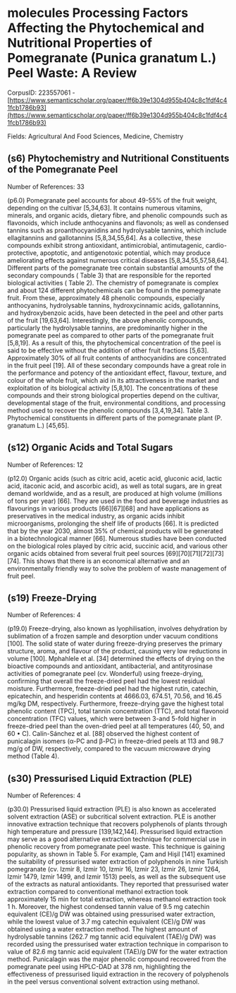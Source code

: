# molecules Processing Factors Affecting the Phytochemical and Nutritional Properties of Pomegranate (Punica granatum L.) Peel Waste: A Review

CorpusID: 223557061 - [https://www.semanticscholar.org/paper/ff6b39e1304d955b404c8c1fdf4c41fcb1786b93](https://www.semanticscholar.org/paper/ff6b39e1304d955b404c8c1fdf4c41fcb1786b93)

Fields: Agricultural And Food Sciences, Medicine, Chemistry

## (s6) Phytochemistry and Nutritional Constituents of the Pomegranate Peel
Number of References: 33

(p6.0) Pomegranate peel accounts for about 49-55% of the fruit weight, depending on the cultivar [5,34,63]. It contains numerous vitamins, minerals, and organic acids, dietary fibre, and phenolic compounds such as flavonoids, which include anthocyanins and flavonols; as well as condensed tannins such as proanthocyanidins and hydrolysable tannins, which include ellagitannins and gallotannins [5,8,34,55,64]. As a collective, these compounds exhibit strong antioxidant, antimicrobial, antimutagenic, cardio-protective, apoptotic, and antigenotoxic potential, which may produce ameliorating effects against numerous critical diseases [5,8,34,55,57,58,64]. Different parts of the pomegranate tree contain substantial amounts of the secondary compounds ( Table 3) that are responsible for the reported biological activities ( Table 2). The chemistry of pomegranate is complex and about 124 different phytochemicals can be found in the pomegranate fruit. From these, approximately 48 phenolic compounds, especially anthocyanins, hydrolysable tannins, hydroxycinnamic acids, gallotannins, and hydroxybenzoic acids, have been detected in the peel and other parts of the fruit [19,63,64]. Interestingly, the above phenolic compounds, particularly the hydrolysable tannins, are predominantly higher in the pomegranate peel as compared to other parts of the pomegranate fruit [5,8,19]. As a result of this, the phytochemical concentration of the peel is said to be effective without the addition of other fruit fractions [5,63]. Approximately 30% of all fruit contents of anthocyanidins are concentrated in the fruit peel [19]. All of these secondary compounds have a great role in the performance and potency of the antioxidant effect, flavour, texture, and colour of the whole fruit, which aid in its attractiveness in the market and exploitation of its biological activity [5,8,10]. The concentrations of these compounds and their strong biological properties depend on the cultivar, developmental stage of the fruit, environmental conditions, and processing method used to recover the phenolic compounds [3,4,19,34]. Table 3. Phytochemical constituents in different parts of the pomegranate plant (P. granatum L.) [45,65].
## (s12) Organic Acids and Total Sugars
Number of References: 12

(p12.0) Organic acids (such as citric acid, acetic acid, gluconic acid, lactic acid, itaconic acid, and ascorbic acid), as well as total sugars, are in great demand worldwide, and as a result, are produced at high volume (millions of tons per year) [66]. They are used in the food and beverage industries as flavourings in various products [66][67][68] and have applications as preservatives in the medical industry, as organic acids inhibit microorganisms, prolonging the shelf life of products [66]. It is predicted that by the year 2030, almost 35% of chemical products will be generated in a biotechnological manner [66]. Numerous studies have been conducted on the biological roles played by citric acid, succinic acid, and various other organic acids obtained from several fruit peel sources [69][70][71][72][73][74]. This shows that there is an economical alternative and an environmentally friendly way to solve the problem of waste management of fruit peel.
## (s19) Freeze-Drying
Number of References: 4

(p19.0) Freeze-drying, also known as lyophilisation, involves dehydration by sublimation of a frozen sample and desorption under vacuum conditions [100]. The solid state of water during freeze-drying preserves the primary structure, aroma, and flavour of the product, causing very low reductions in volume [100]. Mphahlele et al. [34] determined the effects of drying on the bioactive compounds and antioxidant, antibacterial, and antityrosinase activities of pomegranate peel (cv. Wonderful) using freeze-drying, confirming that overall the freeze-dried peel had the lowest residual moisture. Furthermore, freeze-dried peel had the highest rutin, catechin, epicatechin, and hesperidin contents at 4666.03, 674.51, 70.56, and 16.45 mg/kg DM, respectively. Furthermore, freeze-drying gave the highest total phenolic content (TPC), total tannin concentration (TTC), and total flavonoid concentration (TFC) values, which were between 3-and 5-fold higher in freeze-dried peel than the oven-dried peel at all temperatures (40, 50, and 60 • C). Calín-Sánchez et al. [88] observed the highest content of punicalagin isomers (α-PC and β-PC) in freeze-dried peels at 113 and 98.7 mg/g of DW, respectively, compared to the vacuum microwave drying method (Table 4).
## (s30) Pressurised Liquid Extraction (PLE)
Number of References: 4

(p30.0) Pressurised liquid extraction (PLE) is also known as accelerated solvent extraction (ASE) or subcritical solvent extraction. PLE is another innovative extraction technique that recovers polyphenols of plants through high temperature and pressure [139,142,144]. Pressurised liquid extraction may serve as a good alternative extraction technique for commercial use in phenolic recovery from pomegranate peel waste. This technique is gaining popularity, as shown in Table 5. For example, Ҫam and Hişil [141] examined the suitability of pressurised water extraction of polyphenols in nine Turkish pomegranate (cv. Izmir 8, Izmir 10, Izmir 16, Izmir 23, Izmir 26, Izmir 1264, Izmir 1479, Izmir 1499, and Izmir 1513) peels, as well as the subsequent use of the extracts as natural antioxidants. They reported that pressurised water extraction compared to conventional methanol extraction took approximately 15 min for total extraction, whereas methanol extraction took 1 h. Moreover, the highest condensed tannin value of 9.5 mg catechin equivalent (CE)/g DW was obtained using pressurised water extraction, while the lowest value of 3.7 mg catechin equivalent (CE)/g DW was obtained using a water extraction method. The highest amount of hydrolysable tannins (262.7 mg tannic acid equivalent (TAE)/g DW) was recorded using the pressurised water extraction technique in comparison to value of 82.6 mg tannic acid equivalent (TAE)/g DW for the water extraction method. Punicalagin was the major phenolic compound recovered from the pomegranate peel using HPLC-DAD at 378 nm, highlighting the effectiveness of pressurised liquid extraction in the recovery of polyphenols in the peel versus conventional solvent extraction using methanol.
